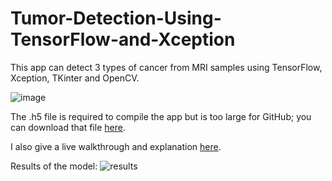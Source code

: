 # Tumor-Detection-Using-TensorFlow-and-Xception

This app can detect 3 types of cancer from MRI samples using TensorFlow, Xception, TKinter and OpenCV.

![image](https://github.com/marshallhm1/Tumor-Detection-Using-TensorFlow-and-Xception/assets/105462702/063eac7f-77e8-4c4f-9b2b-a72836eade82)

The .h5 file is required to compile the app but is too large for GitHub; you can download that file [here]([https://file.io/o2lDKDoY3SCC]).

I also give a live walkthrough and explanation [here]([https://www.youtube.com/watch?v=cfH0qwDjWaA&ab_channel=MarshallMorgan]).

Results of the model: 
![results](https://github.com/marshallhm1/Tumor-Detection-Using-TensorFlow-and-Xception/assets/105462702/10dbc219-eaf9-45ba-9601-326ba63ea65e)
